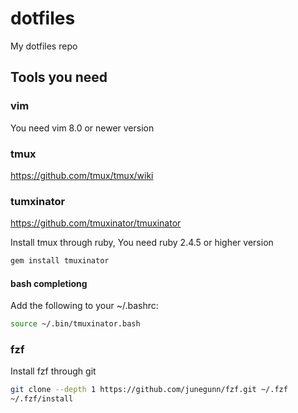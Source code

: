 # dotfiles
My dotfiles repo

## Tools you need

### vim
You need vim 8.0 or newer version

### tmux
https://github.com/tmux/tmux/wiki

### tumxinator
https://github.com/tmuxinator/tmuxinator

Install tmux through ruby, You need ruby 2.4.5 or higher version

```sh
gem install tmuxinator
```
#### bash completiong

Add the following to your ~/.bashrc:

```sh
source ~/.bin/tmuxinator.bash
```


### fzf
Install fzf through git

```sh
git clone --depth 1 https://github.com/junegunn/fzf.git ~/.fzf
~/.fzf/install
```

